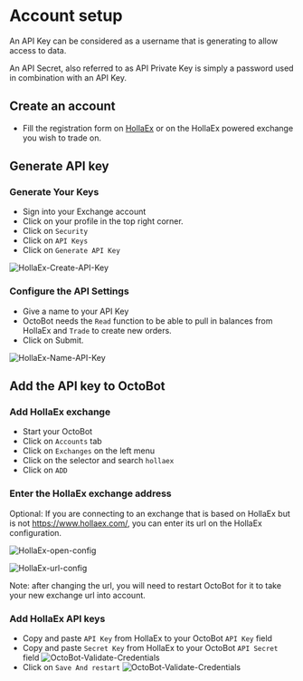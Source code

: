 # Account setup

An API Key can be considered as a username that is generating to allow access to data.

An API Secret, also referred to as API Private Key is simply a password used in combination with an API Key.

## Create an account

- Fill the registration form on [HollaEx](https://dash.hollaex.com/signup) or on the HollaEx powered exchange you wish to trade on.

## Generate API key

### Generate Your Keys
- Sign into your Exchange account
- Click on your profile in the top right corner.
- Click on `Security`
- Click on `API Keys`
- Click on `Generate API Key`

![HollaEx-Create-API-Key](https://raw.githubusercontent.com/Drakkar-Software/OctoBot/assets/docs/HollaEx/HollaEx-My-Api.png)

### Configure the API Settings
- Give a name to your API Key
- OctoBot needs the `Read` function to be able to pull in balances from HollaEx and `Trade` to create new orders.
- Click on Submit.

![HollaEx-Name-API-Key](https://raw.githubusercontent.com/Drakkar-Software/OctoBot/assets/docs/HollaEx/HollaEx-Create-key.png)

## Add the API key to OctoBot

### Add HollaEx exchange
- Start your OctoBot
- Click on `Accounts` tab
- Click on `Exchanges` on the left menu
- Click on the selector and search `hollaex`
- Click on `ADD`

### Enter the HollaEx exchange address
Optional: If you are connecting to an exchange that is based on HollaEx but is not https://www.hollaex.com/, you can enter its url on the HollaEx configuration.

![HollaEx-open-config](https://raw.githubusercontent.com/Drakkar-Software/OctoBot/assets/docs/HollaEx/HollaEx-OctoBot-open-exchange-config.png)

![HollaEx-url-config](https://raw.githubusercontent.com/Drakkar-Software/OctoBot/assets/docs/HollaEx/HollaEx-url-config.png)

Note: after changing the url, you will need to restart OctoBot for it to take your new exchange url into account. 

### Add HollaEx API keys
- Copy and paste `API Key` from HollaEx to your OctoBot `API Key` field
- Copy and paste `Secret Key` from HollaEx to your OctoBot `API Secret` field
![OctoBot-Validate-Credentials](https://raw.githubusercontent.com/Drakkar-Software/OctoBot/assets/docs/HollaEx/HollaEx-OctoBot-Add-Exchange-Creds.png)
- Click on `Save And restart`
![OctoBot-Validate-Credentials](https://raw.githubusercontent.com/Drakkar-Software/OctoBot/assets/docs/HollaEx/HollaEx-Save-And-Restart.png)
